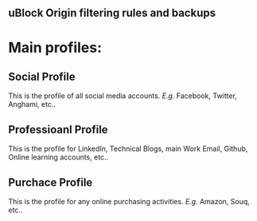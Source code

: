 ## uBlock Origin filtering rules and backups

<h1>Main profiles:</h1>
<h2>Social Profile</h2>
<p>
	This is the profile of all social media accounts.
	<em>E.g.</em> Facebook, Twitter, Anghami, etc..
</p>

<h2>Professioanl Profile</h2>
<p>
	This is the profile for LinkedIn, Technical Blogs, main Work Email, Github, Online learning accounts, etc..
</p>

<h2>Purchace Profile</h2>
<p>
	This is the profile for any online purchasing activities. <em>E.g.</em> Amazon, Souq, etc..
</p>